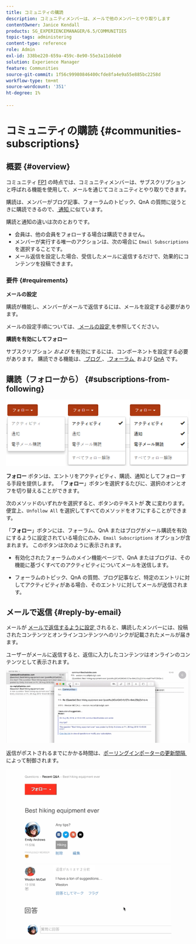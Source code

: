 ```yaml
---
title: コミュニティの購読
description: コミュニティメンバーは、メールで他のメンバーとやり取りします
contentOwner: Janice Kendall
products: SG_EXPERIENCEMANAGER/6.5/COMMUNITIES
topic-tags: administering
content-type: reference
role: Admin
exl-id: 338be220-659a-459c-8e90-55e3a11ddeb0
solution: Experience Manager
feature: Communities
source-git-commit: 1f56c99980846400cfde8fa4e9a55e885bc2258d
workflow-type: tm+mt
source-wordcount: '351'
ht-degree: 1%

---
```


# コミュニティの購読 {#communities-subscriptions}

## 概要 {#overview}

コミュニティ [FP1](deploy-communities.md#latestfeaturepack) の時点では、コミュニティメンバーは、サブスクリプションと呼ばれる機能を使用して、メールを通じてコミュニティとやり取りできます。

購読は、メンバーがブログ記事、フォーラムのトピック、QnA の質問に従うときに購読できるので、[&#x200B; 通知 &#x200B;](notifications.md) に似ています。

購読と通知の違いは次のとおりです。

* 会員は、他の会員をフォローする場合は購読できません。
* メンバーが実行する唯一のアクションは、次の場合に `Email Subscriptions` を選択することです。
* メール返信を設定した場合、受信したメールに返信するだけで、効果的にコンテンツを投稿できます。

### 要件 {#requirements}

**メールの設定**

購読が機能し、メンバーがメールで返信するには、メールを設定する必要があります。

メールの設定手順については、[&#x200B; メールの設定 &#x200B;](email.md) を参照してください。

**購読を有効にしてフォロー**

サブスクリプション *および* を有効にするには、コンポーネントを設定する必要があります。 購読できる機能は、[&#x200B; ブログ &#x200B;](blog-feature.md)、[&#x200B; フォーラム &#x200B;](forum.md) および [QnA](working-with-qna.md) です。

## 購読（フォローから） {#subscriptions-from-following}

![subscription-following](assets/subscription-following.png)

**フォロー** ボタンは、エントリをアクティビティ、購読、通知としてフォローする手段を提供します。 「**フォロー**」ボタンを選択するたびに、選択のオンとオフを切り替えることができます。

次のメソッドのいずれかを選択すると、ボタンのテキストが **次** に変わります。 便宜上、`Unfollow All` を選択してすべてのメソッドをオフにすることができます。

「**フォロー**」ボタンには、フォーラム、QnA またはブログがメール購読を有効にするように設定されている場合にのみ、`Email Subscriptions` オプションが含まれます。 このボタンは次のように表示されます。

* 有効化されたフォーラムのメイン機能ページで、QnA またはブログは、その機能に基づくすべてのアクティビティについてメールを送信します。

* フォーラムのトピック、QnA の質問、ブログ記事など、特定のエントリに対してアクティビティがある場合、そのエントリに対してメールが送信されます。

## メールで返信 {#reply-by-email}

メールが [&#x200B; メールで返信するように設定 &#x200B;](email.md#configure-polling-importer) されると、購読したメンバーには、投稿されたコンテンツとオンラインコンテンツへのリンクが記載されたメールが届きます。

ユーザーがメールに返信すると、返信に入力したコンテンツはオンラインのコンテンツとして表示されます。

![&#x200B; メール返信 &#x200B;](assets/email-reply.png)

返信がポストされるまでにかかる時間は、[&#x200B; ポーリングインポーターの更新間隔 &#x200B;](email.md#configure-polling-importer) によって制御されます。

![QA](assets/qa.png)
